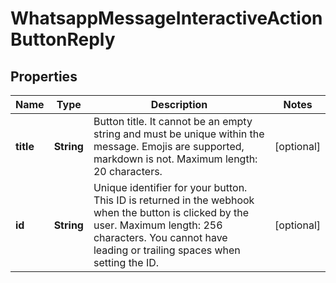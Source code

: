 

# WhatsappMessageInteractiveActionButtonReply


## Properties

| Name | Type | Description | Notes |
|------------ | ------------- | ------------- | -------------|
|**title** | **String** | Button title. It cannot be an empty string and must be unique within the message. Emojis are supported, markdown is not. Maximum length: 20 characters. |  [optional] |
|**id** | **String** | Unique identifier for your button. This ID is returned in the webhook when the button is clicked by the user. Maximum length: 256 characters. You cannot have leading or trailing spaces when setting the ID. |  [optional] |



